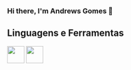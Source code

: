 ### Hi there, I'm Andrews Gomes 👋

<!--
- 🔭 Atualmente estou trabalhando em Consultoria de implantação
- 🌱 Atualmente estou aprendendo Front-End e desenvolvimento web
-->
## Linguagens e Ferramentas

<img loading="lazy" src="https://cdn.jsdelivr.net/gh/devicons/devicon/icons/git/git-original.svg" width="40" height="40"/>
<img loading="lazy" src="https://cdn.jsdelivr.net/gh/devicons/devicon/icons/nodejs/nodejs-original.svg" width="40" height="40"/>
